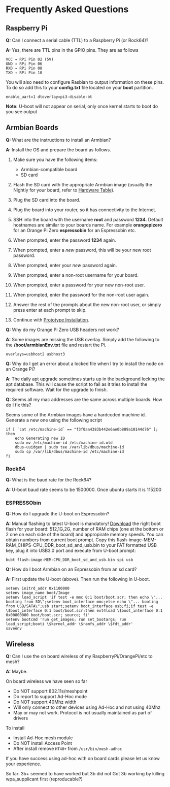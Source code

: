 ﻿# Frequently Asked Questions

## Raspberry Pi

**Q:** Can I connect a serial cable (TTL) to a Raspberry Pi (or Rock64)?

**A:** Yes, there are TTL pins in the GPIO pins. They are as follows  
```
VCC → RPi Pin 02 (5V)
GND → RPi Pin 06
RXD → RPi Pin 08
TXD → RPi Pin 10
```

You will also need to configure Rasbian to output information on these pins.  To do so add this to your **config.txt** file located on your **boot** partition.
```
enable_uart=1 dtoverlay=pi3-disable-bt
```

**Note:** U-boot will not appear on serial, only once kernel starts to boot do you see output


## Armbian Boards

**Q:** What are the instructions to install an Armbian?

**A**: Install the OS and prepare the board as follows.

1. Make sure you have the following items:

    * Armbian-compatible board
    * SD card

1. Flash the SD card with the appropriate Armbian image (usually the Nightly for your board, refer to [Hardware Table](README.md#hardware-table)).

1. Plug the SD card into the board.

1. Plug the board into your router, so it has connectivity to the Internet.

1. SSH into the board with the username **root** and password **1234**. Default hostnames are similar to your boards name. For example **orangepizero** for an Orange Pi Zero **espressobin** for an Espressobin etc.

1. When prompted, enter the password **1234** again.

1. When prompted, enter a _new_ password, this will be your new root password.

1. When prompted, enter your _new_ password again.

1. When prompted, enter a non-root username for your board.

1. When prompted, enter a password for your new non-root user.

1. When prompted, enter the password for the non-root user again.

1. Answer the rest of the prompts about the new non-root user, or simply press enter at each prompt to skip.

1. Continue with [Prototype Installation](README.md).

**Q:** Why do my Orange Pi Zero USB headers not work?

**A:** Some images are missing the USB overlay.  Simply add the following to the **/boot/armbianEnv.txt** file and restart the Pi.
```
overlays=usbhost2 usbhost3
```

**Q:** Why do I get an error about a locked file when I try to install the node on an Orange Pi?

**A**: The daily apt upgrade sometimes starts up in the background locking the apt database. This will cause the script to fail as it tries to install the required software. Wait for the upgrade to finish.

**Q:** Seems all my mac addresses are the same across multiple boards. How do I fix this?

Seems some of the Armbian images have a hardcoded machine id.  Generate a new one using the following script 
```
if [ `cat /etc/machine-id` == "f3f0aa4383b442e6ae0b889a10144d76" ]; then  
    echo Generating new ID
    sudo mv /etc/machine-id /etc/machine-id.old
    dbus-uuidgen | sudo tee /var/lib/dbus/machine-id
    sudo cp /var/lib/dbus/machine-id /etc/machine-id
fi
```

### Rock64

**Q:** What is the baud rate for the Rock64?

**A:** U-boot baud rate seems to be 1500000. Once ubuntu starts it is 115200

### ESPRESSObin

**Q:** How do I upgrade the U-boot on Espressobin?

**A:** Manual flashing to latest U-boot is mandatory! [Download](https://dl.armbian.com/espressobin/u-boot/) the right boot flash for your board: 512,1G,2G, number of RAM chips (one at the bottom or 2 one on each side of the board) and appropirate memory speeds. You can obtain numbers from current boot prompt.  Copy this flash-image-MEM-RAM_CHIPS-CPU_DDR_boot_sd_and_usb.bin to your FAT formatted USB key, plug it into USB3.0 port and execute from U-boot prompt: 
```
bubt flash-image-MEM-CPU_DDR_boot_sd_and_usb.bin spi usb
```

**Q:** How do I boot Armbian on an Espressobin from an sd card?

**A:** First update the U-boot (above). Then run the following in U-boot.
```
setenv initrd_addr 0x1100000
setenv image_name boot/Image
setenv load_script 'if test -e mmc 0:1 boot/boot.scr; then echo \"... booting from SD\";setenv boot_interface mmc;else echo \"... booting from USB/SATA\";usb start;setenv boot_interface usb;fi;if test -e \$boot_interface 0:1 boot/boot.scr;then ext4load \$boot_interface 0:1 0x00800000 boot/boot.scr; source; fi'
setenv bootcmd 'run get_images; run set_bootargs; run load_script;booti \$kernel_addr \$ramfs_addr \$fdt_addr'
saveenv
```
## Wireless

**Q:** Can I use the on board wireless of my RaspberryPi/OrangePi/etc to mesh?

**A:** Maybe. 

On board wireless we have seen so far
* Do NOT support 802.11s/meshpoint
* Do report to support Ad-Hoc mode 
* Do NOT support 40Mhz width
* Will only connect to other devices using Ad-Hoc and not using 40Mhz
* May or may not work. Protocol is not usually maintained as part of drivers

To install
* Install Ad-Hoc mesh module
* Do NOT install Access Point
* After install remove `HT40+` from `/usr/bin/mesh-adhoc`

If you have success using ad-hoc with on board cards please let us know your experience.

So far:
3b+ seemed to have worked but 3b did not
Got 3b working by killing wpa_supplicant first (reproducable?)
